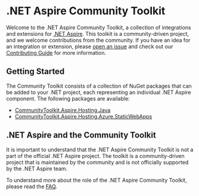 # .NET Aspire Community Toolkit

Welcome to the .NET Aspire Community Toolkit, a collection of integrations and extensions for [.NET Aspire](https://aka.ms/dotnet/aspire). This toolkit is a community-driven project, and we welcome contributions from the community. If you have an idea for an integration or extension, please [open an issue](https://github.com/CommunityToolkit/aspire/issues/new) and check out our [Contributing Guide](https://github.com/CommunityToolkit/aspire/tree/main/CONTRIBUTING.md) for more information.

## Getting Started

The Community Toolkit consists of a collection of NuGet packages that can be added to your .NET project, each representing an individual .NET Aspire component. The following packages are available:

-   [CommunityToolkit.Aspire.Hosting.Java](integrations/hosting-java.md)
-   [CommunityToolkit.Aspire.Hosting.Azure.StaticWebApps](integrations/hosting-azure-static-web-apps.md)

## .NET Aspire and the Community Toolkit

It is important to understand that the .NET Aspire Community Toolkit is not a part of the official .NET Aspire project. The toolkit is a community-driven project that is maintained by the community and is not officially supported by the .NET Aspire team.

To understand more about the role of the .NET Aspire Community Toolkit, please read the [FAQ](faq.md).